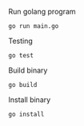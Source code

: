 Run golang program

`go run main.go`

Testing

`go test`

Build binary

`go build`

Install binary

`go install`
